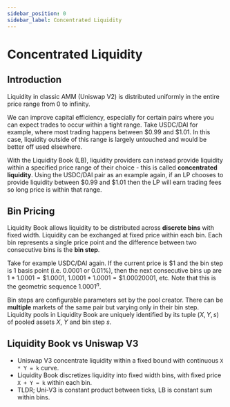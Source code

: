 ```yaml
---
sidebar_position: 0
sidebar_label: Concentrated Liquidity
---
```


# Concentrated Liquidity

## Introduction

Liquidity in classic AMM (Uniswap V2) is distributed uniformly in the entire price range from 0 to infinity.

We can improve capital efficiency, especially for certain pairs where you can expect trades to occur within a tight range. Take USDC/DAI for example, where most trading happens between $0.99 and $1.01. In this case, liquidity outside of this range is largely untouched and would be better off used elsewhere.

With the Liquidity Book (LB), liquidity providers can instead provide liquidity within a specified price range of their choice - this is called **concentrated liquidity**. Using the USDC/DAI pair as an example again, if an LP chooses to provide liquidity between $0.99 and $1.01 then the LP will earn trading fees so long price is within that range.

## Bin Pricing

Liquidity Book allows liquidity to be distributed across **discrete bins** with fixed width. Liquidity can be exchanged at fixed price within each bin. Each bin represents a single price point and the difference between two consecutive bins is the **bin step**.

Take for example USDC/DAI again. If the current price is \$1 and the bin step is 1 basis point (i.e. 0.0001 or 0.01%), then the next consecutive bins up are $1 * 1.0001 = \$1.0001$, $1.0001 * 1.0001 = \$1.00020001$, etc. Note that this is the geometric sequence $1.0001^n$.

Bin steps are configurable parameters set by the pool creator. There can be **multiple** markets of the same pair but varying only in their bin step. Liquidity pools in Liquidity Book are uniquely identified by its tuple $(X, Y, s)$ of pooled assets $X$, $Y$ and bin step $s$.

## Liquidity Book vs Uniswap V3

- Uniswap V3 concentrate liquidity within a fixed bound with continuous `X * Y = k` curve.
- Liquidity Book discretizes liquidity into fixed width bins, with fixed price `X + Y = k` within each bin.
- TLDR; Uni-V3 is constant product between ticks, LB is constant sum within bins.
